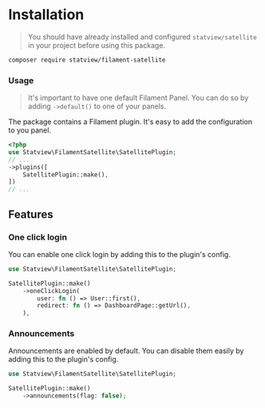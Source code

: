 # Installation
>You should have already installed and configured `statview/satellite` in your project before using this package. 
```bash
composer require statview/filament-satellite
```

### Usage
>It's important to have one default Filament Panel. You can do so by adding `->default()` to one of your panels.

The package contains a Filament plugin. It's easy to add the configuration to you panel.

```php
<?php
use Statview\FilamentSatellite\SatellitePlugin;
// ...
->plugins([
    SatellitePlugin::make(),
])
// ...
```
## Features
### One click login
You can enable one click login by adding this to the plugin's config.
```php
use Statview\FilamentSatellite\SatellitePlugin;

SatellitePlugin::make()
    ->oneClickLogin(
        user: fn () => User::first(),
        redirect: fn () => DashboardPage::getUrl(),
    ),
```

### Announcements
Announcements are enabled by default. You can disable them easily by adding this to the plugin's config.
```php
use Statview\FilamentSatellite\SatellitePlugin;

SatellitePlugin::make()
    ->announcements(flag: false);
```
